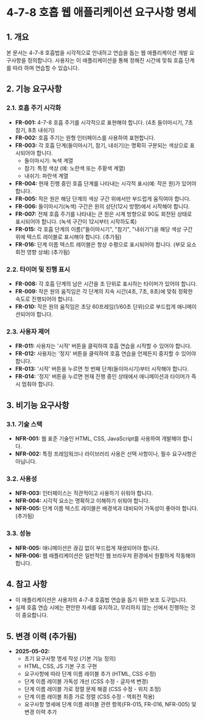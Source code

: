 # 4-7-8 호흡 웹 애플리케이션 요구사항 명세

## 1. 개요

본 문서는 4-7-8 호흡법을 시각적으로 안내하고 연습을 돕는 웹 애플리케이션 개발 요구사항을 정의합니다. 사용자는 이 애플리케이션을 통해 정해진 시간에 맞춰 호흡 단계를 따라 하며 연습할 수 있습니다.

## 2. 기능 요구사항

### 2.1. 호흡 주기 시각화

*   **FR-001:** 4-7-8 호흡 주기를 시각적으로 표현해야 합니다. (4초 들이마시기, 7초 참기, 8초 내쉬기)
*   **FR-002:** 호흡 주기는 원형 인터페이스를 사용하여 표현합니다.
*   **FR-003:** 각 호흡 단계(들이마시기, 참기, 내쉬기)는 명확히 구분되는 색상으로 표시되어야 합니다.
    *   들이마시기: 녹색 계열
    *   참기: 특정 색상 (예: 노란색 또는 주황색 계열)
    *   내쉬기: 파란색 계열
*   **FR-004:** 현재 진행 중인 호흡 단계를 나타내는 시각적 표시(예: 작은 원)가 있어야 합니다.
*   **FR-005:** 작은 원은 해당 단계의 색상 구간 위에서만 부드럽게 움직여야 합니다.
*   **FR-006:** 들이마시기(녹색) 구간은 원의 상단(12시 방향)에서 시작해야 합니다.
*   **FR-007:** 전체 호흡 주기를 나타내는 큰 원은 시계 방향으로 90도 회전된 상태로 표시되어야 합니다. (녹색 구간이 12시부터 시작하도록)
*   **FR-015:** 각 호흡 단계의 이름("들이마시기", "참기", "내쉬기")을 해당 색상 구간 위에 텍스트 레이블로 표시해야 합니다. (추가됨)
*   **FR-016:** 단계 이름 텍스트 레이블은 항상 수평으로 표시되어야 합니다. (부모 요소 회전 영향 상쇄) (추가됨)

### 2.2. 타이머 및 진행 표시

*   **FR-008:** 각 호흡 단계의 남은 시간을 초 단위로 표시하는 타이머가 있어야 합니다.
*   **FR-009:** 작은 원의 움직임은 각 단계의 지속 시간(4초, 7초, 8초)에 맞춰 정확한 속도로 진행되어야 합니다.
*   **FR-010:** 작은 원의 움직임은 초당 60프레임(1/60초 단위)으로 부드럽게 애니메이션되어야 합니다.

### 2.3. 사용자 제어

*   **FR-011:** 사용자는 '시작' 버튼을 클릭하여 호흡 연습을 시작할 수 있어야 합니다.
*   **FR-012:** 사용자는 '정지' 버튼을 클릭하여 호흡 연습을 언제든지 중지할 수 있어야 합니다.
*   **FR-013:** '시작' 버튼을 누르면 첫 번째 단계(들이마시기)부터 시작해야 합니다.
*   **FR-014:** '정지' 버튼을 누르면 현재 진행 중인 상태에서 애니메이션과 타이머가 즉시 멈춰야 합니다.

## 3. 비기능 요구사항

### 3.1. 기술 스택

*   **NFR-001:** 웹 표준 기술인 HTML, CSS, JavaScript를 사용하여 개발해야 합니다.
*   **NFR-002:** 특정 프레임워크나 라이브러리 사용은 선택 사항이나, 필수 요구사항은 아닙니다.

### 3.2. 사용성

*   **NFR-003:** 인터페이스는 직관적이고 사용하기 쉬워야 합니다.
*   **NFR-004:** 시각적 요소는 명확하고 이해하기 쉬워야 합니다.
*   **NFR-005:** 단계 이름 텍스트 레이블은 배경색과 대비되어 가독성이 좋아야 합니다. (추가됨)

### 3.3. 성능

*   **NFR-005:** 애니메이션은 끊김 없이 부드럽게 재생되어야 합니다.
*   **NFR-006:** 웹 애플리케이션은 일반적인 웹 브라우저 환경에서 원활하게 작동해야 합니다.

## 4. 참고 사항

*   이 애플리케이션은 사용자의 4-7-8 호흡법 연습을 돕기 위한 보조 도구입니다.
*   실제 호흡 연습 시에는 편안한 자세를 유지하고, 무리하지 않는 선에서 진행하는 것이 중요합니다.

## 5. 변경 이력 (추가됨)

*   **2025-05-02:**
    *   초기 요구사항 명세 작성 (기본 기능 정의)
    *   HTML, CSS, JS 기본 구조 구현
    *   요구사항에 따라 단계 이름 레이블 추가 (HTML, CSS 수정)
    *   단계 이름 레이블 가독성 개선 (CSS 수정 - 글자색 변경)
    *   단계 이름 레이블 가로 정렬 문제 해결 (CSS 수정 - 위치 조정)
    *   단계 이름 레이블 최종 가로 정렬 (CSS 수정 - 역회전 적용)
    *   요구사항 명세에 단계 이름 레이블 관련 항목(FR-015, FR-016, NFR-005) 및 변경 이력 추가
